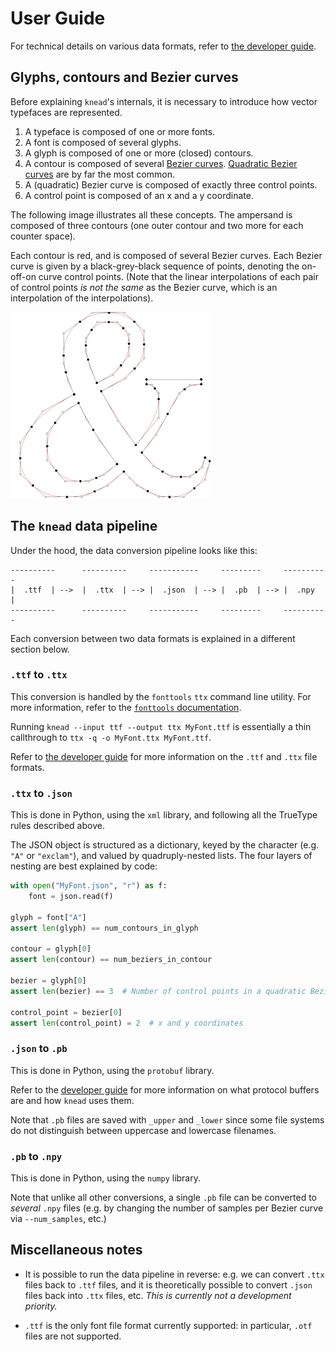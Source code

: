 # User Guide

For technical details on various data formats, refer to [the developer
guide](https://font-bakers.github.io/knead/developer-guide/).

## Glyphs, contours and Bezier curves

Before explaining `knead`'s internals, it is necessary to introduce how vector
typefaces are represented.

1. A typeface is composed of one or more fonts.
2. A font is composed of several glyphs.
3. A glyph is composed of one or more (closed) contours.
4. A contour is composed of several [Bezier
   curves](https://en.wikipedia.org/wiki/B%C3%A9zier_curve). [Quadratic Bezier
   curves](https://en.wikipedia.org/wiki/B%C3%A9zier_curve#Quadratic_B%C3%A9zier_curves)
   are by far the most common.
5. A (quadratic) Bezier curve is composed of exactly three control points.
6. A control point is composed of an x and a y coordinate.

The following image illustrates all these concepts. The ampersand is composed of
three contours (one outer contour and two more for each counter space).

Each contour is red, and is composed of several Bezier curves. Each Bezier curve
is given by a black-grey-black sequence of points, denoting the on-off-on curve
control points. (Note that the linear interpolations of each pair of control
points _is not the same_ as the Bezier curve, which is an interpolation of the
interpolations).

![Ampersand](img/ampersand.png)

## The `knead` data pipeline

Under the hood, the data conversion pipeline looks like this:

```
----------      ----------     -----------     ---------     ----------
|  .ttf  | -->  |  .ttx  | --> |  .json  | --> |  .pb  | --> |  .npy  |
----------      ----------     -----------     ---------     ----------
```

Each conversion between two data formats is explained in a different section
below.

### `.ttf` to `.ttx`

This conversion is handled by the `fonttools` `ttx` command line utility. For
more information, refer to the [`fonttools`
documentation](https://github.com/fonttools/fonttools#ttx--from-opentype-and-truetype-to-xml-and-back).

Running `knead --input ttf --output ttx MyFont.ttf` is essentially a thin callthrough to
`ttx -q -o MyFont.ttx MyFont.ttf`.

Refer to [the developer guide](https://font-bakers.github.io/knead/developer-guide/)
for more information on the `.ttf` and `.ttx` file formats.

### `.ttx` to `.json`

This is done in Python, using the `xml` library, and following all the TrueType
rules described above.

The JSON object is structured as a dictionary, keyed by the character (e.g.
`"A"` or `"exclam"`), and valued by quadruply-nested lists. The four layers of
nesting are best explained by code:

```python
with open("MyFont.json", "r") as f:
    font = json.read(f)

glyph = font["A"]
assert len(glyph) == num_contours_in_glyph

contour = glyph[0]
assert len(contour) == num_beziers_in_contour

bezier = glyph[0]
assert len(bezier) == 3  # Number of control points in a quadratic Bezier curve

control_point = bezier[0]
assert len(control_point) = 2  # x and y coordinates
```

### `.json` to `.pb`

This is done in Python, using the `protobuf` library.

Refer to the [developer
guide](https://font-bakers.github.io/knead/developer-guide/#protocol-buffers-protobufs)
for more information on what protocol buffers are and how `knead` uses them.

Note that `.pb` files are saved with `_upper` and `_lower` since some file
systems do not distinguish between uppercase and lowercase filenames.

### `.pb` to `.npy`

This is done in Python, using the `numpy` library.

Note that unlike all other conversions, a single `.pb` file can be converted to
_several_ `.npy` files (e.g. by changing the number of samples per Bezier curve
via `--num_samples`, etc.)

## Miscellaneous notes

- It is possible to run the data pipeline in reverse: e.g. we can convert `.ttx`
  files back to `.ttf` files, and it is theoretically possible to convert
  `.json` files back into `.ttx` files, etc. _This is currently not a
  development priority._

- `.ttf` is the only font file format currently supported: in particular, `.otf`
  files are not supported.
